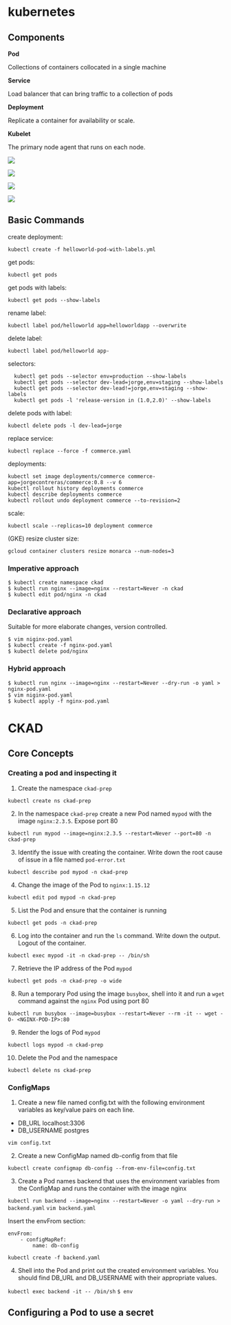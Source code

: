 # kubernetes

## Components

**Pod** 

Collections of containers collocated in a single machine

**Service** 

Load balancer that can bring traffic to a collection of pods

**Deployment** 

Replicate a container for availability or scale.

**Kubelet** 

The primary node agent that runs on each node.

![](media/architecture.jpeg)

![](media/pod.jpeg)

![](media/deployments.jpeg)

![](media/services.jpeg)

## Basic Commands

create deployment:

`kubectl create -f helloworld-pod-with-labels.yml`
  
get pods:

`kubectl get pods`
  
get pods with labels:

`kubectl get pods --show-labels`
  
rename label:

`kubectl label pod/helloworld app=helloworldapp --overwrite`
  
delete label:

`kubectl label pod/helloworld app-`
  
selectors:

```
  kubectl get pods --selector env=production --show-labels
  kubectl get pods --selector dev-lead=jorge,env=staging --show-labels
  kubectl get pods --selector dev-lead!=jorge,env=staging --show-labels
  kubectl get pods -l 'release-version in (1.0,2.0)' --show-labels
```

delete pods with label:

`kubectl delete pods -l dev-lead=jorge`


replace service:

`kubectl replace --force -f commerce.yaml`

deployments:

```
kubectl set image deployments/commerce commerce-app=jorgecontreras/commerce:0.8 --v 6
kubectl rollout history deployments commerce
kubectl describe deployments commerce
kubectl rollout undo deployment commerce --to-revision=2

```

scale:

`kubectl scale --replicas=10 deployment commerce`

(GKE) resize cluster size:

`gcloud container clusters resize monarca --num-nodes=3`

### Imperative approach

```
$ kubectl create namespace ckad
$ kubectl run nginx --image=nginx --restart=Never -n ckad
$ kubectl edit pod/nginx -n ckad
```

### Declarative approach

Suitable for more elaborate changes, version controlled.

```
$ vim niginx-pod.yaml
$ kubectl create -f nginx-pod.yaml
$ kubectl delete pod/nginx
```
### Hybrid approach

```
$ kubectl run nginx --image=nginx --restart=Never --dry-run -o yaml > nginx-pod.yaml
$ vim niginx-pod.yaml
$ kubectl apply -f nginx-pod.yaml
```

# CKAD 

## Core Concepts

### Creating a pod and inspecting it

1. Create the namespace `ckad-prep`

`kubectl create ns ckad-prep`

2. In the namespace `ckad-prep` create a new Pod named `mypod` with the image `nginx:2.3.5`. Expose port 80

`kubectl run mypod --image=nginx:2.3.5 --restart=Never --port=80 -n ckad-prep`

3. Identify the issue with creating the container. Write down the root cause of issue in a file named `pod-error.txt`

`kubectl describe pod mypod -n ckad-prep`

4. Change the image of the Pod to `nginx:1.15.12`

`kubectl edit pod mypod -n ckad-prep`

5. List the Pod and ensure that the container is running

`kubectl get pods -n ckad-prep`

6. Log into the container and run the `ls` command. Write down the output. Logout of the container.

`kubectl exec mypod -it -n ckad-prep -- /bin/sh`

7. Retrieve the IP address of the Pod `mypod`

`kubectl get pods -n ckad-prep -o wide`

8. Run a temporary Pod using the image `busybox`, shell into it and run a `wget` command against the `nginx` Pod using port 80

`kubectl run busybox --image=busybox --restart=Never --rm -it -- wget -O- <NGINX-POD-IP>:80`

9. Render the logs of Pod `mypod`

`kubectl logs mypod -n ckad-prep`

10. Delete the Pod and the namespace

`kubectl delete ns ckad-prep`


### ConfigMaps

1. Create a new file named config.txt with the following environment variables as key/value pairs on each line.
- DB_URL localhost:3306
- DB_USERNAME postgres

`vim config.txt`

2. Create a new ConfigMap named db-config from that file

`kubectl create configmap db-config --from-env-file=config.txt`

3. Create a Pod names backend that uses the environment variables from the ConfigMap and runs the container with the image nginx

`kubectl run backend --image=nginx --restart=Never -o yaml --dry-run > backend.yaml`
`vim backend.yaml`

Insert the envFrom section:

```
envFrom:
    - configMapRef:
        name: db-config
```

`kubectl create -f backend.yaml`

4. Shell into the Pod and print out the created environment variables. You should find DB_URL and DB_USERNAME with their appropriate values.

`kubectl exec backend -it -- /bin/sh`
`$ env`

## Configuring a Pod to use a secret
